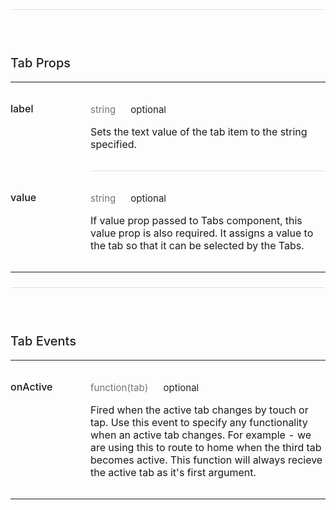 <div style="font-size:15px;letter-spacing:0px;font-weight:400;line-height:24px;padding-top:24px;margin-bottom:13px;color:rgba(0, 0, 0, 0.87);width:100%;box-sizing:border-box;border-top:solid 1px #e0e0e0;margin-top:24px;" data-reactid=".0.$=12:0.0.0.1:3.$2"><h3 style="font-size:20px;line-height:28px;padding-top:19px;margin-bottom:13px;letter-spacing:0px;font-weight:500;color:rgba(0, 0, 0, 0.87);box-sizing:border-box;" data-reactid=".0.$=12:0.0.0.1:3.$2.0">Tab Props</h3><table style="border-collapse:collapse;border-spacing:0px;box-sizing:border-box;" data-reactid=".0.$=12:0.0.0.1:3.$2.1"><tbody data-reactid=".0.$=12:0.0.0.1:3.$2.1.0"><tr data-reactid=".0.$=12:0.0.0.1:3.$2.1.0.$0"><td style="padding: 32px 24px 32px 0px; vertical-align: top; position: inherit; font-weight: 500; box-sizing: border-box; min-width: 128px;" data-reactid=".0.$=12:0.0.0.1:3.$2.1.0.$0.0">label</td><td style="padding: 32px 0px; vertical-align: top; width: 100%; border-bottom-style: solid; border-bottom-width: 1px; border-bottom-color: rgb(224, 224, 224); box-sizing: border-box;" data-reactid=".0.$=12:0.0.0.1:3.$2.1.0.$0.1"><p style="margin:0px;font-size:15px;letter-spacing:0px;font-weight:400;line-height:24px;padding-top:0px;margin-bottom:13px;color:rgba(0, 0, 0, 0.87);width:100%;box-sizing:border-box;" data-reactid=".0.$=12:0.0.0.1:3.$2.1.0.$0.1.0"><span style="color:rgba(0, 0, 0, 0.54);padding-right:24px;box-sizing:border-box;" data-reactid=".0.$=12:0.0.0.1:3.$2.1.0.$0.1.0.0">string</span><span data-reactid=".0.$=12:0.0.0.1:3.$2.1.0.$0.1.0.1">optional</span></p><p style="margin:0px;box-sizing:border-box;" data-reactid=".0.$=12:0.0.0.1:3.$2.1.0.$0.1.1">Sets the text value of the tab item to the string specified.</p></td></tr><tr data-reactid=".0.$=12:0.0.0.1:3.$2.1.0.$1"><td style="padding: 32px 24px 32px 0px; vertical-align: top; position: inherit; font-weight: 500; box-sizing: border-box; min-width: 128px;" data-reactid=".0.$=12:0.0.0.1:3.$2.1.0.$1.0">value</td><td style="padding: 32px 0px; vertical-align: top; width: 100%; border-bottom-style: none; box-sizing: border-box;" data-reactid=".0.$=12:0.0.0.1:3.$2.1.0.$1.1"><p style="margin:0px;font-size:15px;letter-spacing:0px;font-weight:400;line-height:24px;padding-top:0px;margin-bottom:13px;color:rgba(0, 0, 0, 0.87);width:100%;box-sizing:border-box;" data-reactid=".0.$=12:0.0.0.1:3.$2.1.0.$1.1.0"><span style="color:rgba(0, 0, 0, 0.54);padding-right:24px;box-sizing:border-box;" data-reactid=".0.$=12:0.0.0.1:3.$2.1.0.$1.1.0.0">string</span><span data-reactid=".0.$=12:0.0.0.1:3.$2.1.0.$1.1.0.1">optional</span></p><p style="margin:0px;box-sizing:border-box;" data-reactid=".0.$=12:0.0.0.1:3.$2.1.0.$1.1.1">If value prop passed to Tabs component, this value prop is also required. It assigns a value to the tab so that it can be selected by the Tabs.</p></td></tr></tbody></table></div>
<div style="font-size:15px;letter-spacing:0px;font-weight:400;line-height:24px;padding-top:24px;margin-bottom:13px;color:rgba(0, 0, 0, 0.87);width:100%;box-sizing:border-box;border-top:solid 1px #e0e0e0;margin-top:24px;" data-reactid=".0.$=12:0.0.0.1:3.$3"><h3 style="font-size:20px;line-height:28px;padding-top:19px;margin-bottom:13px;letter-spacing:0px;font-weight:500;color:rgba(0, 0, 0, 0.87);box-sizing:border-box;" data-reactid=".0.$=12:0.0.0.1:3.$3.0">Tab Events</h3><table style="border-collapse:collapse;border-spacing:0px;box-sizing:border-box;" data-reactid=".0.$=12:0.0.0.1:3.$3.1"><tbody data-reactid=".0.$=12:0.0.0.1:3.$3.1.0"><tr data-reactid=".0.$=12:0.0.0.1:3.$3.1.0.$0"><td style="padding: 32px 24px 32px 0px; vertical-align: top; position: inherit; font-weight: 500; box-sizing: border-box; min-width: 128px;" data-reactid=".0.$=12:0.0.0.1:3.$3.1.0.$0.0">onActive</td><td style="padding: 32px 0px; vertical-align: top; width: 100%; border-bottom-style: none; box-sizing: border-box;" data-reactid=".0.$=12:0.0.0.1:3.$3.1.0.$0.1"><p style="margin:0px;font-size:15px;letter-spacing:0px;font-weight:400;line-height:24px;padding-top:0px;margin-bottom:13px;color:rgba(0, 0, 0, 0.87);width:100%;box-sizing:border-box;" data-reactid=".0.$=12:0.0.0.1:3.$3.1.0.$0.1.0"><span style="color:rgba(0, 0, 0, 0.54);padding-right:24px;box-sizing:border-box;" data-reactid=".0.$=12:0.0.0.1:3.$3.1.0.$0.1.0.0">function(tab)</span><span data-reactid=".0.$=12:0.0.0.1:3.$3.1.0.$0.1.0.1">optional</span></p><p style="margin:0px;box-sizing:border-box;" data-reactid=".0.$=12:0.0.0.1:3.$3.1.0.$0.1.1">Fired when the active tab changes by touch or tap. Use this event to specify any functionality when an active tab changes. For example - we are using this to route to home when the third tab becomes active. This function will always recieve the active tab as it's first argument.</p></td></tr></tbody></table></div>